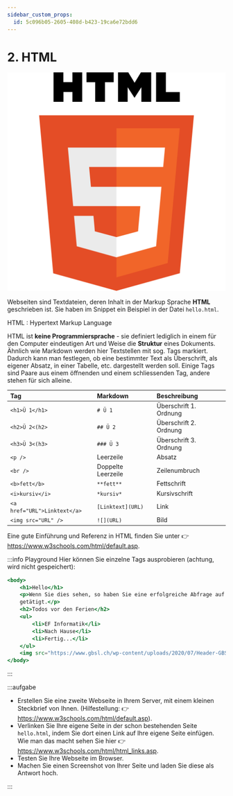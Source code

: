 ```yaml
---
sidebar_custom_props:
  id: 5c096b05-2605-408d-b423-19ca6e72bdd6
---
```

# 2. HTML

![HTML Logo --width=200](./images/HTML5_LOGO.svg)

Webseiten sind Textdateien, deren Inhalt in der Markup Sprache __HTML__ geschrieben ist. Sie haben im Snippet ein Beispiel in der Datei `hello.html`.

HTML
: Hypertext Markup Language


HTML ist **keine Programmiersprache** - sie definiert lediglich in einem für den Computer eindeutigen Art und Weise die **Struktur** eines Dokuments. Ähnlich wie Markdown werden hier Textstellen mit sog. Tags markiert. Dadurch kann man festlegen, ob eine bestimmter Text als Überschrift, als eigener Absatz, in einer Tabelle, etc. dargestellt werden soll. Einige Tags sind Paare aus einem öffnenden und einem schliessenden Tag, andere stehen für sich alleine.

<div className="slim-table">

| Tag                          | Markdown           | Beschreibung           |
| :--------------------------- | :----------------- | :--------------------- |
| `<h1>Ü 1</h1>`               | `# Ü 1`            | Überschrift 1. Ordnung |
| `<h2>Ü 2<(h2>`               | `## Ü 2`           | Überschrift 2. Ordnung |
| `<h3>Ü 3<(h3>`               | `### Ü 3`          | Überschrift 3. Ordnung |
| `<p />`                      | Leerzeile          | Absatz                 |
| `<br />`                     | Doppelte Leerzeile | Zeilenumbruch          |
| `<b>fett</b>`                | `**fett**`         | Fettschrift            |
| `<i>kursiv</i>`              | `*kursiv*`         | Kursivschrift          |
| `<a href="URL">Linktext</a>` | `[Linktext](URL)`  | Link                   |
| `<img src="URL" />`          | `![](URL)`         | Bild                   |

</div>

Eine gute Einführung und Referenz in HTML finden Sie unter 👉 https://www.w3schools.com/html/default.asp.


:::info Playground
Hier können Sie einzelne Tags ausprobieren (achtung, wird nicht gespeichert):

```jsx live_jsx
<body>
    <h1>Hello</h1>
    <p>Wenn Sie dies sehen, so haben Sie eine erfolgreiche Abfrage auf den <b>SimlpeWebServer</b>
    getätigt.</p>
    <h2>Todos vor den Ferien</h2>
    <ul>
        <li>EF Informatik</li>
        <li>Nach Hause</li>
        <li>Fertig...</li>
    </ul>
    <img src="https://www.gbsl.ch/wp-content/uploads/2020/07/Header-GBSL-1170x450.jpg" width="400"/>
</body>
```
:::

:::aufgabe
<Answer type="state" webKey="fa16f75c-8013-44c4-94b2-910fe1029cdb" />

- Erstellen Sie eine zweite Webseite in Ihrem Server, mit einem kleinen Steckbrief von Ihnen. (Hilfestellung: 👉 https://www.w3schools.com/html/default.asp).
- Verlinken Sie Ihre eigene Seite in der schon bestehenden Seite `hello.html`, indem Sie dort einen Link auf Ihre eigene Seite einfügen. Wie man das macht sehen Sie hier 👉 https://www.w3schools.com/html/html_links.asp.
- Testen Sie Ihre Webseite im Browser.
- Machen Sie einen Screenshot von Ihrer Seite und laden Sie diese als Antwort hoch.

<Answer type="state" webKey="9682cd41-7336-4ea4-900f-5a882b93ad91" />
:::